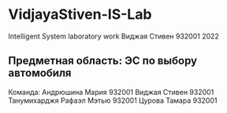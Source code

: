 # VidjayaStiven-IS-Lab
Intelligent System laboratory work
Виджая Стивен 932001 2022

## Предметная область: ЭС по выбору автомобиля
Команда:
Андрюшина Мария 932001
Виджая Стивен 932001
Танумихарджя Рафаэл Мэтью 932001
Цурова Тамара 932001
